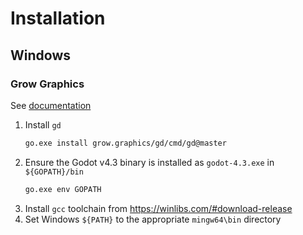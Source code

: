 # Installation

## Windows

### Grow Graphics

See [documentation](https://learn.grow.graphics/documentation/)

1. Install `gd`
    ```sh
    go.exe install grow.graphics/gd/cmd/gd@master
    ```
1. Ensure the Godot v4.3 binary is installed as `godot-4.3.exe` in `${GOPATH}/bin`
    ```sh
    go.exe env GOPATH
    ```
1. Install `gcc` toolchain from https://winlibs.com/#download-release
1. Set Windows `${PATH}` to the appropriate `mingw64\bin` directory
